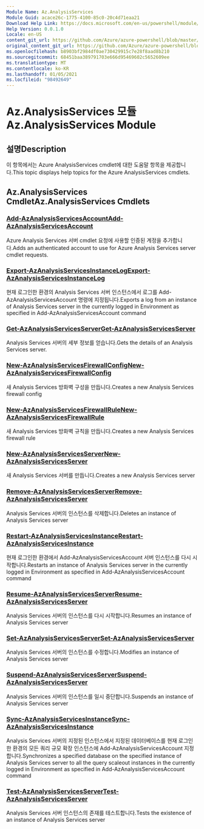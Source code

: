```yaml
---
Module Name: Az.AnalysisServices
Module Guid: acace26c-1775-4100-85c0-20c4d71eaa21
Download Help Link: https://docs.microsoft.com/en-us/powershell/module/az.analysisservices
Help Version: 0.0.1.0
Locale: en-US
content_git_url: https://github.com/Azure/azure-powershell/blob/master/src/AnalysisServices/AnalysisServices/help/Az.AnalysisServices.md
original_content_git_url: https://github.com/Azure/azure-powershell/blob/master/src/AnalysisServices/AnalysisServices/help/Az.AnalysisServices.md
ms.openlocfilehash: b8903bf2984df0ae730429915c7e28f8aad8b210
ms.sourcegitcommit: 68451baa389791703e666d95469602c5652609ee
ms.translationtype: MT
ms.contentlocale: ko-KR
ms.lasthandoff: 01/05/2021
ms.locfileid: "98492649"
---
```

# <span data-ttu-id="a2796-101">Az.AnalysisServices 모듈</span><span class="sxs-lookup"><span data-stu-id="a2796-101">Az.AnalysisServices Module</span></span>
## <span data-ttu-id="a2796-102">설명</span><span class="sxs-lookup"><span data-stu-id="a2796-102">Description</span></span>
<span data-ttu-id="a2796-103">이 항목에서는 Azure AnalysisServices cmdlet에 대한 도움말 항목을 제공합니다.</span><span class="sxs-lookup"><span data-stu-id="a2796-103">This topic displays help topics for the Azure AnalysisServices cmdlets.</span></span>

## <span data-ttu-id="a2796-104">Az.AnalysisServices Cmdlet</span><span class="sxs-lookup"><span data-stu-id="a2796-104">Az.AnalysisServices Cmdlets</span></span>
### [<span data-ttu-id="a2796-105">Add-AzAnalysisServicesAccount</span><span class="sxs-lookup"><span data-stu-id="a2796-105">Add-AzAnalysisServicesAccount</span></span>](Add-AzAnalysisServicesAccount.md)
<span data-ttu-id="a2796-106">Azure Analysis Services 서버 cmdlet 요청에 사용할 인증된 계정을 추가합니다.</span><span class="sxs-lookup"><span data-stu-id="a2796-106">Adds an authenticated account to use for Azure Analysis Services server cmdlet requests.</span></span>

### [<span data-ttu-id="a2796-107">Export-AzAnalysisServicesInstanceLog</span><span class="sxs-lookup"><span data-stu-id="a2796-107">Export-AzAnalysisServicesInstanceLog</span></span>](Export-AzAnalysisServicesInstanceLog.md)
<span data-ttu-id="a2796-108">현재 로그인한 환경의 Analysis Services 서버 인스턴스에서 로그를 Add-AzAnalysisServicesAccount 명령에 지정됩니다.</span><span class="sxs-lookup"><span data-stu-id="a2796-108">Exports a log from an instance of Analysis Services server in the currently logged in Environment as specified in Add-AzAnalysisServicesAccount command</span></span>

### [<span data-ttu-id="a2796-109">Get-AzAnalysisServicesServer</span><span class="sxs-lookup"><span data-stu-id="a2796-109">Get-AzAnalysisServicesServer</span></span>](Get-AzAnalysisServicesServer.md)
<span data-ttu-id="a2796-110">Analysis Services 서버의 세부 정보를 얻습니다.</span><span class="sxs-lookup"><span data-stu-id="a2796-110">Gets the details of an Analysis Services server.</span></span>

### [<span data-ttu-id="a2796-111">New-AzAnalysisServicesFirewallConfig</span><span class="sxs-lookup"><span data-stu-id="a2796-111">New-AzAnalysisServicesFirewallConfig</span></span>](New-AzAnalysisServicesFirewallConfig.md)
<span data-ttu-id="a2796-112">새 Analysis Services 방화벽 구성을 만듭니다.</span><span class="sxs-lookup"><span data-stu-id="a2796-112">Creates a new Analysis Services firewall config</span></span> 

### [<span data-ttu-id="a2796-113">New-AzAnalysisServicesFirewallRule</span><span class="sxs-lookup"><span data-stu-id="a2796-113">New-AzAnalysisServicesFirewallRule</span></span>](New-AzAnalysisServicesFirewallRule.md)
<span data-ttu-id="a2796-114">새 Analysis Services 방화벽 규칙을 만듭니다.</span><span class="sxs-lookup"><span data-stu-id="a2796-114">Creates a new Analysis Services firewall rule</span></span>

### [<span data-ttu-id="a2796-115">New-AzAnalysisServicesServer</span><span class="sxs-lookup"><span data-stu-id="a2796-115">New-AzAnalysisServicesServer</span></span>](New-AzAnalysisServicesServer.md)
<span data-ttu-id="a2796-116">새 Analysis Services 서버를 만듭니다.</span><span class="sxs-lookup"><span data-stu-id="a2796-116">Creates a new Analysis Services server</span></span>

### [<span data-ttu-id="a2796-117">Remove-AzAnalysisServicesServer</span><span class="sxs-lookup"><span data-stu-id="a2796-117">Remove-AzAnalysisServicesServer</span></span>](Remove-AzAnalysisServicesServer.md)
<span data-ttu-id="a2796-118">Analysis Services 서버의 인스턴스를 삭제합니다.</span><span class="sxs-lookup"><span data-stu-id="a2796-118">Deletes an instance of Analysis Services server</span></span>

### [<span data-ttu-id="a2796-119">Restart-AzAnalysisServicesInstance</span><span class="sxs-lookup"><span data-stu-id="a2796-119">Restart-AzAnalysisServicesInstance</span></span>](Restart-AzAnalysisServicesInstance.md)
<span data-ttu-id="a2796-120">현재 로그인한 환경에서 Add-AzAnalysisServicesAccount 서버 인스턴스를 다시 시작합니다.</span><span class="sxs-lookup"><span data-stu-id="a2796-120">Restarts an instance of Analysis Services server in the currently logged in Environment as specified in Add-AzAnalysisServicesAccount command</span></span>

### [<span data-ttu-id="a2796-121">Resume-AzAnalysisServicesServer</span><span class="sxs-lookup"><span data-stu-id="a2796-121">Resume-AzAnalysisServicesServer</span></span>](Resume-AzAnalysisServicesServer.md)
<span data-ttu-id="a2796-122">Analysis Services 서버의 인스턴스를 다시 시작합니다.</span><span class="sxs-lookup"><span data-stu-id="a2796-122">Resumes an instance of Analysis Services server</span></span>

### [<span data-ttu-id="a2796-123">Set-AzAnalysisServicesServer</span><span class="sxs-lookup"><span data-stu-id="a2796-123">Set-AzAnalysisServicesServer</span></span>](Set-AzAnalysisServicesServer.md)
<span data-ttu-id="a2796-124">Analysis Services 서버의 인스턴스를 수정합니다.</span><span class="sxs-lookup"><span data-stu-id="a2796-124">Modifies  an instance of Analysis Services server</span></span>

### [<span data-ttu-id="a2796-125">Suspend-AzAnalysisServicesServer</span><span class="sxs-lookup"><span data-stu-id="a2796-125">Suspend-AzAnalysisServicesServer</span></span>](Suspend-AzAnalysisServicesServer.md)
<span data-ttu-id="a2796-126">Analysis Services 서버의 인스턴스를 일시 중단합니다.</span><span class="sxs-lookup"><span data-stu-id="a2796-126">Suspends an instance of Analysis Services server</span></span>

### [<span data-ttu-id="a2796-127">Sync-AzAnalysisServicesInstance</span><span class="sxs-lookup"><span data-stu-id="a2796-127">Sync-AzAnalysisServicesInstance</span></span>](Sync-AzAnalysisServicesInstance.md)
<span data-ttu-id="a2796-128">Analysis Services 서버의 지정된 인스턴스에서 지정된 데이터베이스를 현재 로그인한 환경의 모든 쿼리 규모 확장 인스턴스에 Add-AzAnalysisServicesAccount 지정합니다.</span><span class="sxs-lookup"><span data-stu-id="a2796-128">Synchronizes a specified database on the specified instance of Analysis Services server to all the query scaleout instances in the currently logged in Environment as specified in Add-AzAnalysisServicesAccount command</span></span>

### [<span data-ttu-id="a2796-129">Test-AzAnalysisServicesServer</span><span class="sxs-lookup"><span data-stu-id="a2796-129">Test-AzAnalysisServicesServer</span></span>](Test-AzAnalysisServicesServer.md)
<span data-ttu-id="a2796-130">Analysis Services 서버 인스턴스의 존재를 테스트합니다.</span><span class="sxs-lookup"><span data-stu-id="a2796-130">Tests the existence of an instance of Analysis Services server</span></span>

